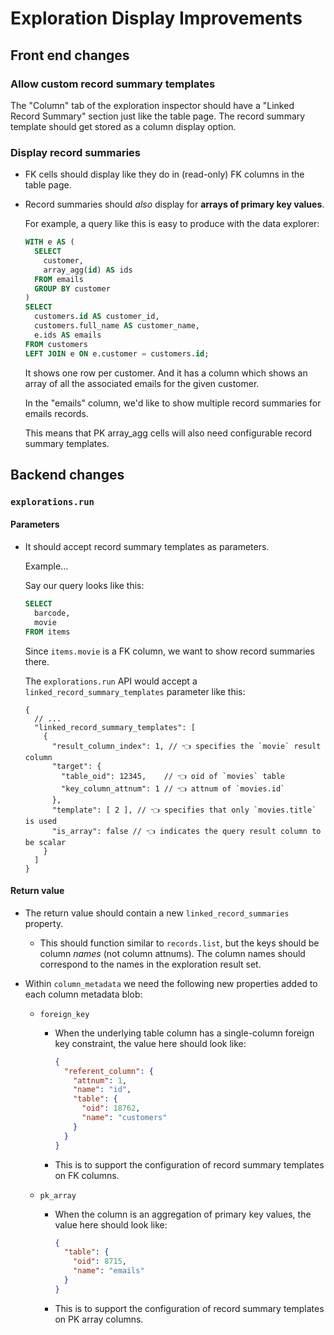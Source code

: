 # Exploration Display Improvements

## Front end changes

### Allow custom record summary templates

The "Column" tab of the exploration inspector should have a "Linked Record Summary" section just like the table page. The record summary template should get stored as a column display option.

### Display record summaries

- FK cells should display like they do in (read-only) FK columns in the table page.

- Record summaries should _also_ display for **arrays of primary key values**.

    For example, a query like this is easy to produce with the data explorer:

    ```sql
    WITH e AS (
      SELECT
        customer,
        array_agg(id) AS ids
      FROM emails
      GROUP BY customer
    )
    SELECT
      customers.id AS customer_id,
      customers.full_name AS customer_name,
      e.ids AS emails
    FROM customers
    LEFT JOIN e ON e.customer = customers.id;
    ```

    It shows one row per customer. And it has a column which shows an array of all the associated emails for the given customer.

    In the "emails" column, we'd like to show multiple record summaries for emails records.

    This means that PK array_agg cells will also need configurable record summary templates.


## Backend changes

### `explorations.run`

#### Parameters

- It should accept record summary templates as parameters.

    Example...

    Say our query looks like this:

    ```sql
    SELECT
      barcode,
      movie
    FROM items
    ```

    Since `items.movie` is a FK column, we want to show record summaries there.

    The `explorations.run` API would accept a `linked_record_summary_templates` parameter like this:

    ```json5
    {
      // ...
      "linked_record_summary_templates": [
        {
          "result_column_index": 1, // 👈 specifies the `movie` result column
          "target": {
            "table_oid": 12345,    // 👈 oid of `movies` table
            "key_column_attnum": 1 // 👈 attnum of `movies.id`
          },
          "template": [ 2 ], // 👈 specifies that only `movies.title` is used
          "is_array": false // 👈 indicates the query result column to be scalar
        }
      ]
    }
    ```

#### Return value

- The return value should contain a new `linked_record_summaries` property.

    - This should function similar to `records.list`, but the keys should be column _names_ (not column attnums). The column names should correspond to the names in the exploration result set.

- Within `column_metadata` we need the following new properties added to each column metadata blob:

    - `foreign_key`
        - When the underlying table column has a single-column foreign key constraint, the value here should look like:

            ```json
            {
              "referent_column": {
                "attnum": 1,
                "name": "id",
                "table": {
                  "oid": 18762,
                  "name": "customers"
                }
              }
            }
            ```

        - This is to support the configuration of record summary templates on FK columns.

    - `pk_array`
        - When the column is an aggregation of primary key values, the value here should look like:

            ```json
            {
              "table": {
                "oid": 8715,
                "name": "emails"
              }
            }
            ```

        - This is to support the configuration of record summary templates on PK array columns.

